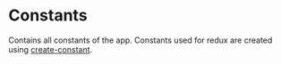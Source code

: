 Constants
=========

Contains all constants of the app.
Constants used for redux are created using [create-constant](https://github.com/stoeffel/create-constants).
